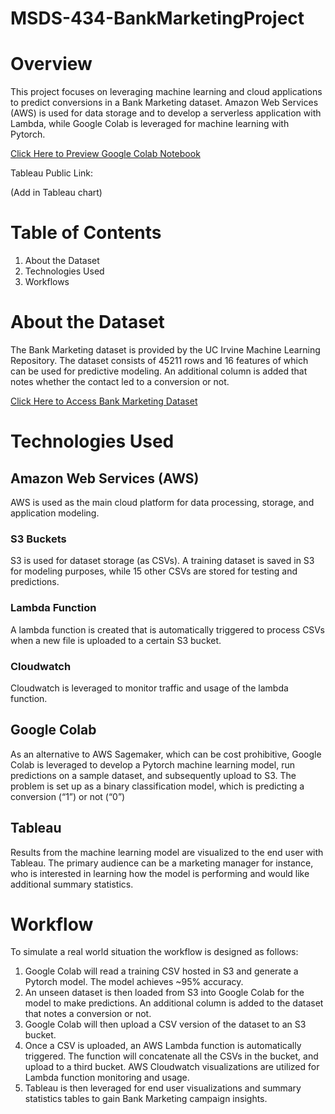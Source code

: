 # MSDS-434-BankMarketingProject

# Overview
This project focuses on leveraging machine learning and cloud applications to predict conversions in a Bank Marketing dataset. Amazon Web Services (AWS) is used for data storage and to develop a serverless application with Lambda, while Google Colab is leveraged for machine learning with Pytorch.

[Click Here to Preview Google Colab Notebook](https://colab.research.google.com/drive/1J3LGfd6ayPH37g5g3Xr_0oOvSThFm1Lb#scrollTo=WhCj0XnvYgQ8)

Tableau Public Link:

(Add in Tableau chart)

# Table of Contents
1. About the Dataset
2. Technologies Used
3. Workflows


# About the Dataset
The Bank Marketing dataset is provided by the UC Irvine Machine Learning Repository. The dataset consists of 45211 rows and 16 features of which can be used for predictive modeling. An additional column is added that notes whether the contact led to a conversion or not.

[Click Here to Access Bank Marketing Dataset](https://archive.ics.uci.edu/dataset/222/bank+marketing)

# Technologies Used

## Amazon Web Services (AWS)
AWS is used as the main cloud platform for data processing, storage, and application modeling.

### S3 Buckets
S3 is used for dataset storage (as CSVs). A training dataset is saved in S3 for modeling purposes, while 15 other CSVs are stored for testing and predictions.

### Lambda Function
A lambda function is created that is automatically triggered to process CSVs when a new file is uploaded to a certain S3 bucket.

### Cloudwatch
Cloudwatch is leveraged to monitor traffic and usage of the lambda function.

## Google Colab
As an alternative to AWS Sagemaker, which can be cost prohibitive, Google Colab is leveraged to develop a Pytorch machine learning model, run predictions on a sample dataset, and subsequently upload to S3. The problem is set up as a binary classification model, which is predicting a conversion (“1”) or not (“0”)

## Tableau
Results from the machine learning model are visualized to the end user with Tableau. The primary audience can be a marketing manager for instance, who is interested in learning how the model is performing and would like additional summary statistics.

# Workflow
To simulate a real world situation the workflow is designed as follows:

1. Google Colab will read a training CSV hosted in S3 and generate a Pytorch model. The model achieves ~95% accuracy.
2. An unseen dataset is then loaded from S3 into Google Colab for the model to make predictions. An additional column is added to the dataset that notes a conversion or not.
3. Google Colab will then upload a CSV version of the dataset to an S3 bucket.
4. Once a CSV is uploaded, an AWS Lambda function is automatically triggered. The function will concatenate all the CSVs in the bucket, and upload to a third bucket. AWS Cloudwatch visualizations are utilized for Lambda function monitoring and usage.
5. Tableau is then leveraged for end user visualizations and summary statistics tables to gain Bank Marketing campaign insights.
